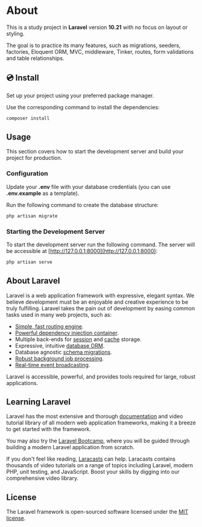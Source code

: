 # About
This is a study project in **Laravel** version **10.21** with no focus on layout or styling.

The goal is to practice its many features, such as migrations, seeders, factories, Eloquent ORM, MVC, middleware, Tinker, routes, form validations and table relationships.

## 💿 Install

Set up your project using your preferred package manager.

Use the corresponding command to install the dependencies:

```bash
composer install
```

## Usage

This section covers how to start the development server and build your project for production.

### Configuration

Update your **.env** file with your database credentials (you can use **.env.example** as a template).

Run the following command to create the database structure:

```bash
php artisan migrate
```

### Starting the Development Server

To start the development server run the following command. The server will be accessible at [http://127.0.0.1:8000](http://127.0.0.1:8000):

```bash
php artisan serve
```

## About Laravel

Laravel is a web application framework with expressive, elegant syntax. We believe development must be an enjoyable and creative experience to be truly fulfilling. Laravel takes the pain out of development by easing common tasks used in many web projects, such as:

- [Simple, fast routing engine](https://laravel.com/docs/routing).
- [Powerful dependency injection container](https://laravel.com/docs/container).
- Multiple back-ends for [session](https://laravel.com/docs/session) and [cache](https://laravel.com/docs/cache) storage.
- Expressive, intuitive [database ORM](https://laravel.com/docs/eloquent).
- Database agnostic [schema migrations](https://laravel.com/docs/migrations).
- [Robust background job processing](https://laravel.com/docs/queues).
- [Real-time event broadcasting](https://laravel.com/docs/broadcasting).

Laravel is accessible, powerful, and provides tools required for large, robust applications.

## Learning Laravel

Laravel has the most extensive and thorough [documentation](https://laravel.com/docs) and video tutorial library of all modern web application frameworks, making it a breeze to get started with the framework.

You may also try the [Laravel Bootcamp](https://bootcamp.laravel.com), where you will be guided through building a modern Laravel application from scratch.

If you don't feel like reading, [Laracasts](https://laracasts.com) can help. Laracasts contains thousands of video tutorials on a range of topics including Laravel, modern PHP, unit testing, and JavaScript. Boost your skills by digging into our comprehensive video library.

## License

The Laravel framework is open-sourced software licensed under the [MIT license](https://opensource.org/licenses/MIT).

